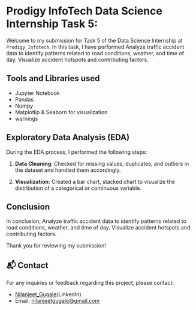 # Prodigy InfoTech Data Science Internship Task 5:

Welcome to my submission for Task 5 of the Data Science Internship at `Prodigy Infotech`. In this task, I have performed Analyze traffic accident data to identify patterns related to road conditions, weather, and time of day. Visualize accident hotspots and contributing factors.

## Tools and Libraries used
- Jupyter Notebook
- Pandas
- Numpy
- Matplotlip & Seaborn for visualization
- warnings


## Exploratory Data Analysis (EDA)

During the EDA process, I performed the following steps:

1. **Data Cleaning**: Checked for missing values, duplicates, and outliers in the dataset and handled them accordingly.

2. **Visualization**: Created a bar chart, stacked chart to visualize the distribution of a categorical or continuous variable. 



## Conclusion

In conclusion, Analyze traffic accident data to identify patterns related to road conditions, weather, and time of day. Visualize accident hotspots and contributing factors.

Thank you for reviewing my submission!

## 📬 Contact

For any inquiries or feedback regarding this project, please contact:

- <a>[Nilanjeet_Gugale](https://www.linkedin.com/in/nilanjeet-gugale-b06534252/)(LinkedIn)</a>
- Email: nilanjeetgugale@gmail.com
